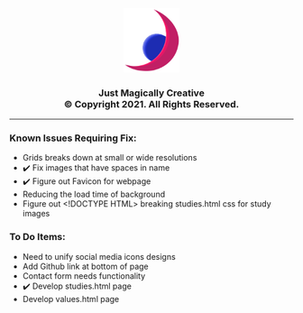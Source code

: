 <div align=center>
<img src="images/ShardofCreation.png" width=100px>
</div>

<h3 align=center>
Just Magically Creative <br>
&copy Copyright 2021. All Rights Reserved.
</h3>

---
### Known Issues Requiring Fix:
- Grids breaks down at small or wide resolutions
- :heavy_check_mark: Fix images that have spaces in name
- :heavy_check_mark: Figure out Favicon for webpage
- Reducing the load time of background
- Figure out \<!DOCTYPE HTML> breaking studies.html css for study images

### To Do Items:
- Need to unify social media icons designs
- Add Github link at bottom of page
- Contact form needs functionality
- :heavy_check_mark: Develop studies.html page
- Develop values.html page
